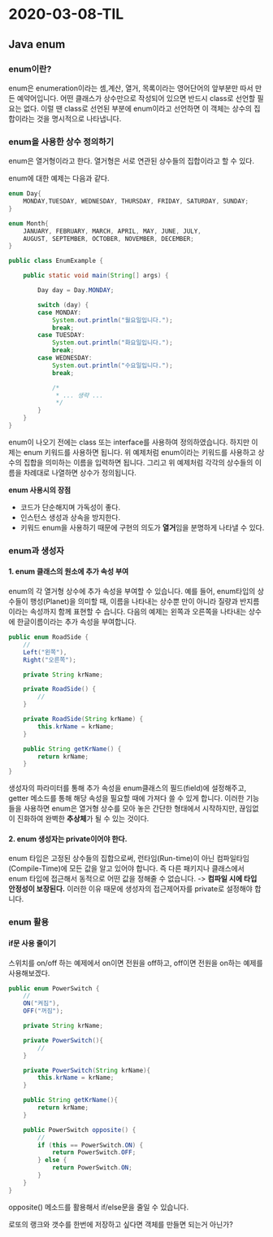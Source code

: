 # 2020-03-08-TIL

## Java enum

### enum이란?

enum은 enumeration이라는 셈,계산, 열거, 목록이라는 영어단어의 앞부분만 따서 만든 예약어입니다. 어떤 클래스가 상수만으로 작성되어 있으면 반드시 class로 선언할 필요는 없다. 이럴 땐 class로 선언된 부분에 enum이라고 선언하면 이 객체는 상수의 집합이라는 것을 명시적으로 나타냅니다.

### enum을 사용한 상수 정의하기

enum은 열거형이라고 한다. 열거형은 서로 연관된 상수들의 집합이라고 할 수 있다.

enum에 대한 예제는 다음과 같다.

```java
enum Day{  
    MONDAY,TUESDAY, WEDNESDAY, THURSDAY, FRIDAY, SATURDAY, SUNDAY;
}

enum Month{  
    JANUARY, FEBRUARY, MARCH, APRIL, MAY, JUNE, JULY, 
    AUGUST, SEPTEMBER, OCTOBER, NOVEMBER, DECEMBER;
}

public class EnumExample {

    public static void main(String[] args) {        

        Day day = Day.MONDAY;

        switch (day) {
        case MONDAY:
            System.out.println("월요일입니다.");
            break;
        case TUESDAY:
            System.out.println("화요일입니다.");
            break;
        case WEDNESDAY:
            System.out.println("수요일입니다.");
            break;

            /*
             * ... 생략 ...
             */
        }
    }
}
```

enum이 나오기 전에는 class 또는 interface를 사용하여 정의하였습니다. 하지만 이제는 enum 키워드를 사용하면 됩니다.
위 예제처럼 enum이라는 키워드를 사용하고 상수의 집합을 의미하는 이름을 입력하면 됩니다. 그리고 위 예제처럼 각각의 상수들의 이름을 차례대로 나열하면 상수가 정의됩니다.

**enum 사용시의 장점**

- 코드가 단순해지며 가독성이 좋다.
- 인스턴스 생성과 상속을 방지한다.
- 키워드 enum을 사용하기 때문에 구현의 의도가 **열거**임을 분명하게 나타낼 수 있다.

### enum과 생성자

#### 1. enum 클래스의 원소에 추가 속성 부여

enum의 각 열거형 상수에 추가 속성을 부여할 수 있습니다. 예를 들어, enum타입의 상수들이 행성(Planet)을 의미할 때, 이름을 나타내는 상수뿐 만이 아니라 질량과 반지름이라는 속성까지 함께 표현할 수 습니다. 다음의 예제는 왼쪽과 오른쪽을 나타내는 상수에 한글이름이라는 추가 속성을 부여합니다.

```java
public enum RoadSide {  
    //
    Left("왼쪽"),
    Right("오른쪽"); 

    private String krName;

    private RoadSide() {
        //
    } 

    private RoadSide(String krName) {
        this.krName = krName; 
    }

    public String getKrName() {
        return krName; 
    }
}
```

생성자의 파라미터를 통해 추가 속성을 enum클래스의 필드(field)에 설정해주고, getter 메소드를 통해 해당 속성을 필요할 때에 가져다 쓸 수 있게 합니다. 이러한 기능들을 사용하면 enum은 열거형 상수를 모아 놓은 간단한 형태에서 시작하지만, 끊임없이 진화하여 완벽한 **추상체**가 될 수 있는 것이다.

#### 2. enum 생성자는 private이어야 한다.

enum 타입은 고정된 상수들의 집합으로써, 런타임(Run-time)이 아닌 컴파일타임(Compile-Time)에 모든 값을 알고 있어야 합니다. 즉 다른 패키지나 클래스에서 enum 타입에 접근해서 동적으로 어떤 값을 정해줄 수 없습니다. -> **컴파일 시에 타입 안정성이 보장된다.** 이러한 이유 때문에 생성자의 접근제어자를 private로 설정해야 합니다.

### enum 활용

#### if문 사용 줄이기

스위치를 on/off 하는 예제에서 on이면 전원을 off하고, off이면 전원을 on하는 예제를 사용해보겠다.

```java
public enum PowerSwitch {  
    //
    ON("켜짐"),
    OFF("꺼짐");

    private String krName;

    private PowerSwitch(){
        //
    }

    private PowerSwitch(String krName){
        this.krName = krName;
    }

    public String getKrName(){
        return krName;
    }

    public PowerSwitch opposite() {
        // 
        if (this == PowerSwitch.ON) {
            return PowerSwitch.OFF;  
        } else {
            return PowerSwitch.ON; 
        }
    }
}
```

opposite() 메소드를 활용해서 if/else문을 줄일 수 있습니다.





로또의 랭크와 갯수를 한번에 저장하고 싶다면 객체를 만들면 되는거 아닌가?

